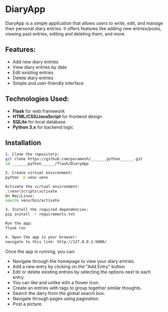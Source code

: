 # DiaryApp

DiaryApp is a simple application that allows users to write, edit, and manage their personal diary entries. It offers features like adding new entries/posts, viewing past entries, editing and deleting them, and more.

## Features:
- Add new diary entries
- View diary entries by date
- Edit existing entries
- Delete diary entries
- Simple and user-friendly interface

## Technologies Used:
- **Flask** for web framework
- **HTML/CSS/JavaScript** for frontend design
- **SQLite** for local database
- **Python 3.x** for backend logic

## Installation
```bash
1. Clone the repository:
git clone https://github.com/poramesh/_______python______.git
cd _______python______/flask/DiaryApp

2. Create virtual enivronment:
python -m venv venv

Activate the virtual environment:
.\venv\Scripts\activate
On Mac/Linux:
source venv/bin/activate

3. Install the required dependencies:
pip install -r requirements.txt

Run the app:
flask run

4. Open the app in your browser:
navigate to this link- http://127.0.0.1:5000/
```

Once the app is running, you can:

- Navigate through the homepage to view your diary entries.
- Add a new entry by clicking on the "Add Entry" button
- Edit or delete existing entries by selecting the options next to each entry.
- You can like and unlike with a flower Icon.
- Create an entries with tags to group together similar thoughts.
- Search the dairy from the global search box.
- Navigate through pages using pagination.
- Post a picture. 



